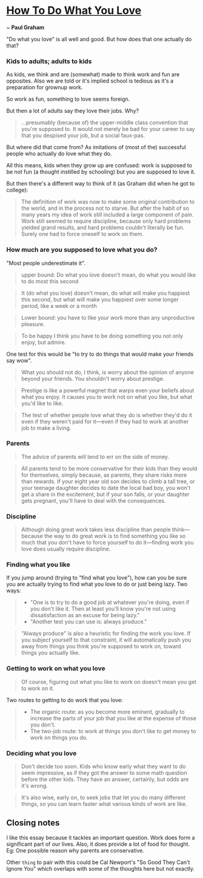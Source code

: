# [How To Do What You Love](http://www.paulgraham.com/love.html)

~ **Paul Graham**

"Do what you love" is all well and good. But how does that one actually do that? 

### Kids to adults; adults to kids

As kids, we think and are (somewhat) made to think work and fun are opposites. 
Also we are told or it's implied school is tedious as it's a preparation for grownup work.

So work as fun, something to love seems foreign.

But then a lot of adults say they love their jobs. Why?

> ...presumably (because of) the upper-middle class convention that you're supposed to. It would not merely be bad for your career to say that you despised your job, but a social faux-pas.

But where did that come from? As imitations of (most of the) successful people who actually do love what they do.

All this means, kids when they grow up are confused: work is supposed to be not fun (a thought instilled by schooling) but you are supposed to love it. 

But then there's a different way to think of it (as Graham did when he got to college):

> The definition of work was now to make some original contribution to the world, and in the process not to starve. But after the habit of so many years my idea of work still included a large component of pain. Work still seemed to require discipline, because only hard problems yielded grand results, and hard problems couldn't literally be fun. Surely one had to force oneself to work on them.

### How much are you supposed to love what you do? 

"Most people underestimate it".

> upper bound: Do what you love doesn't mean, do what you would like to do most this second

> It (do what you love) doesn't mean, do what will make you happiest this second, but what will make you happiest over some longer period, like a week or a month

> Lower bound: you have to like your work more than any unproductive pleasure.

>To be happy I think you have to be doing something you not only enjoy, but admire.

One test for this would be "to try to do things that would make your friends say wow".

> What you should not do, I think, is worry about the opinion of anyone beyond your friends. You shouldn't worry about prestige.

> Prestige is like a powerful magnet that warps even your beliefs about what you enjoy. It causes you to work not on what you like, but what you'd like to like.

> The test of whether people love what they do is whether they'd do it even if they weren't paid for it—even if they had to work at another job to make a living.

### Parents

> The advice of parents will tend to err on the side of money.

> All parents tend to be more conservative for their kids than they would for themselves, simply because, as parents, they share risks more than rewards. If your eight year old son decides to climb a tall tree, or your teenage daughter decides to date the local bad boy, you won't get a share in the excitement, but if your son falls, or your daughter gets pregnant, you'll have to deal with the consequences.

### Discipline

> Although doing great work takes less discipline than people think—because the way to do great work is to find something you like so much that you don't have to force yourself to do it—finding work you love does usually require discipline.

### Finding what you like

If you jump around (trying to "find what you love"), how can you be sure you are actually trying to find what you love to do or just being lazy. Two ways:

> - "One is to try to do a good job at whatever you're doing, even if you don't like it. Then at least you'll know you're not using dissatisfaction as an excuse for being lazy."
> - "Another test you can use is: always produce."

> "Always produce" is also a heuristic for finding the work you love. If you subject yourself to that constraint, it will automatically push you away from things you think you're supposed to work on, toward things you actually like.

### Getting to work on what you love

> Of course, figuring out what you like to work on doesn't mean you get to work on it.

Two routes to getting to do work that you love:

> - The organic route: as you become more eminent, gradually to increase the parts of your job that you like at the expense of those you don't.
> - The two-job route: to work at things you don't like to get money to work on things you do.

### Deciding what you love

> Don't decide too soon. Kids who know early what they want to do seem impressive, as if they got the answer to some math question before the other kids. They have an answer, certainly, but odds are it's wrong.

> It's also wise, early on, to seek jobs that let you do many different things, so you can learn faster what various kinds of work are like.


## Closing notes

I like this essay because it tackles an important question. Work does form a significant part of our lives. Also, it does provide a lot of food for thought.
Eg: One possible reason why parents are conservative.

Other `thing` to pair with this could be Cal Newport's "So Good They Can't Ignore You" which overlaps with some of the thoughts here but not exactly.

